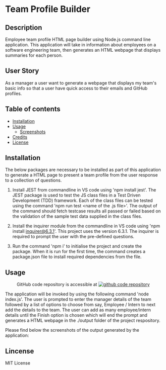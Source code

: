 # Team Profile Builder

## Description

Employee team profile HTML page builder using Node.js command line application. This application will take in information about employees on a software engineering team, then generates an HTML webpage that displays summaries for each person.

## User Story

As a manager a user want to generate a webpage that displays my team's basic info so that a user have quick access to their emails and GitHub profiles.


## Table of contents

* [Installation](#installation)
* [Usage](#usage)
    * [Screenshots](#screenshots)
* [Credits](#credits)
* [License](#license)

## Installation

The below packages are necessary to be installed as part of this application to generate a HTML page to present a team profile from the user response to
a collection of questions.

1. Install JEST from commandline in VS code using 'npm install jest'. The JEST package is used to test the JS class files in a Test Driven Development (TDD) framework. Each of the class files can be tested using the command 'npm run test <name of the .js file>'. The output of the command should fetch testcase results all passed or failed based on the validation of the sample test data supplied in the
class files.

2. Install the inquirer module from the commandline in VS code using 'npm install inquirer@6.3.1'. This project uses the version 6.3.1. The inquirer is required to prompt
the user with the pre-defined questions.

3. Run the command 'npm i' to initialise the project and create the package. When it is run for the first time, the command creates a package.json file to install 
required dependencies from the file.

## Usage

<p align="center"> GitHub code repository is accessible at
    <a href=""><img src="https://img.shields.io/badge/git-code-repository"  alt="github code repository" /></a>
</p>

The application will be invoked by using the following command 'node index.js'. The user is prompted to enter the manager details of the team followed by a list of options to choose from say, Employee / Intern to next add the details to the team. The user can add as many employee/intern details until the Finish option is chosen which will end the prompt and generates a HTML webpage in the ./output folder of the project respository.

Please find below the screenshots of the output generated by the application:

## Lincense

MIT License
